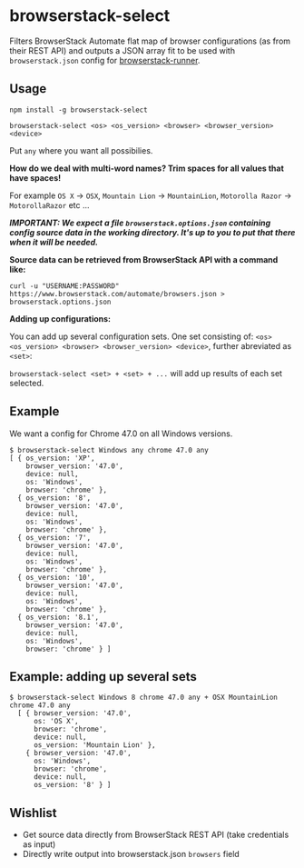# browserstack-select

Filters BrowserStack Automate flat map of browser configurations (as from their REST API) and outputs a JSON array fit to be used with `browserstack.json` config for [browserstack-runner](https://github.com/browserstack/browserstack-runner).

## Usage

`npm install -g browserstack-select`

`browserstack-select <os> <os_version> <browser> <browser_version> <device>`

Put `any` where you want all possibilies.

**How do we deal with multi-word names? Trim spaces for all values that have spaces!**

For example `OS X` -> `OSX`, `Mountain Lion` -> `MountainLion`, `Motorolla Razor` -> `MotorollaRazor` etc ...

***IMPORTANT: We expect a file `browserstack.options.json` containing config source data in the working directory. It's up to you to put that there when it will be needed.***

**Source data can be retrieved from BrowserStack API with a command like:**

`curl -u "USERNAME:PASSWORD" https://www.browserstack.com/automate/browsers.json > browserstack.options.json`

**Adding up configurations:**

You can add up several configuration sets. One set consisting of: `<os> <os_version> <browser> <browser_version> <device>`, further abreviated as `<set>`:

`browserstack-select <set> + <set> + ...` will add up results of each set selected.

## Example

We want a config for Chrome 47.0 on all Windows versions.

```
$ browserstack-select Windows any chrome 47.0 any
[ { os_version: 'XP',
    browser_version: '47.0',
    device: null,
    os: 'Windows',
    browser: 'chrome' },
  { os_version: '8',
    browser_version: '47.0',
    device: null,
    os: 'Windows',
    browser: 'chrome' },
  { os_version: '7',
    browser_version: '47.0',
    device: null,
    os: 'Windows',
    browser: 'chrome' },
  { os_version: '10',
    browser_version: '47.0',
    device: null,
    os: 'Windows',
    browser: 'chrome' },
  { os_version: '8.1',
    browser_version: '47.0',
    device: null,
    os: 'Windows',
    browser: 'chrome' } ]
  ```

## Example: adding up several sets

  ```
  $ browserstack-select Windows 8 chrome 47.0 any + OSX MountainLion chrome 47.0 any
    [ { browser_version: '47.0',
        os: 'OS X',
        browser: 'chrome',
        device: null,
        os_version: 'Mountain Lion' },
      { browser_version: '47.0',
        os: 'Windows',
        browser: 'chrome',
        device: null,
        os_version: '8' } ]
  ```

## Wishlist
  
  * Get source data directly from BrowserStack REST API (take credentials as input)
  * Directly write output into browserstack.json `browsers` field
